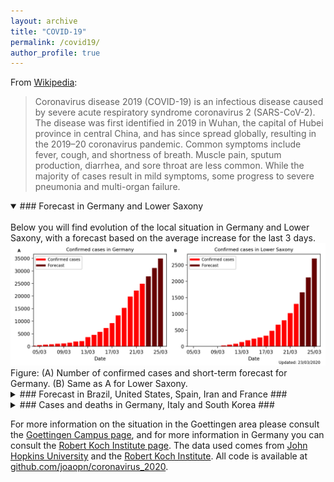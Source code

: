 ```yaml
---
layout: archive
title: "COVID-19"
permalink: /covid19/
author_profile: true
---
```


From [Wikipedia](https://en.wikipedia.org/wiki/Coronavirus_disease_2019): 

> Coronavirus disease 2019 (COVID-19) is an infectious disease caused by severe acute respiratory syndrome coronavirus 2 (SARS-CoV-2). The disease was first identified in 2019 in Wuhan, the capital of Hubei province in central China, and has since spread globally, resulting in the 2019–20 coronavirus pandemic. Common symptoms include fever, cough, and shortness of breath. Muscle pain, sputum production, diarrhea, and sore throat are less common. While the majority of cases result in mild symptoms, some progress to severe pneumonia and multi-organ failure.

<details open>
<summary>
### Forecast in Germany and Lower Saxony
</summary>
<br>
Below you will find evolution of the local situation in Germany and Lower Saxony, with a forecast based on the average increase for the last 3 days.
<br>
<img src="https://raw.githubusercontent.com/joaopn/coronavirus_2020/master/plots/germany_local_en.png", alt="Forecast in Germany and Lower Saxony"/>
Figure: (A) Number of confirmed cases and short-term forecast for Germany. (B) Same as A for Lower Saxony.
</details>

<details>
<summary>
### Forecast in Brazil, United States, Spain, Iran and France ###
</summary>
<br>
Below you will find evolution of the local situation in Brazil, United States, Spain, Iran and France, with a forecast based on the average increase for the last 3 days. Up-to-date plots of all 193 countries are available (here)[https://github.com/joaopn/coronavirus_2020/tree/master/plots/johnhopkins]. 

<img src="https://raw.githubusercontent.com/joaopn/coronavirus_2020/master/plots/johnhopkins/brazil_confirmed.png", alt="Forecast in Brazil"/>
<img src="https://raw.githubusercontent.com/joaopn/coronavirus_2020/master/plots/johnhopkins/us_confirmed.png", alt="Forecast in the US"/>
<img src="https://raw.githubusercontent.com/joaopn/coronavirus_2020/master/plots/johnhopkins/spain_confirmed.png", alt="Forecast in Spain"/>
<img src="https://raw.githubusercontent.com/joaopn/coronavirus_2020/master/plots/johnhopkins/iran_confirmed.png", alt="Forecast in Iran"/>
<img src="https://raw.githubusercontent.com/joaopn/coronavirus_2020/master/plots/johnhopkins/france_confirmed.png", alt="Forecast in France"/>
</details>

<details>
<summary>
### Cases and deaths in Germany, Italy and South Korea ###
</summary>
<br>
Below you find a comparison of the evolution in cases and deaths in Germany, Italy and South Korea.

<img src="https://raw.githubusercontent.com/joaopn/coronavirus_2020/master/plots/evolution_en.png", alt="Cases and deaths in Germany, Italy and South Korea"/>
Figure: (A) Number of reported cases in Germany, Italy and South Korea, in days after the 100th case was registered. (B) Same as A for number of reported deaths, in days after the 1st death.
</details>

For more information on the situation in the Goettingen area please consult the [Goettingen Campus page](https://goettingen-campus.de/coronavirus), and for more information in Germany you can consult the [Robert Koch Institute page](https://www.rki.de/EN/Home/homepage_node.html). 
The data used comes from [John Hopkins University](https://github.com/CSSEGISandData/COVID-19) and the [Robert Koch Institute](https://www.rki.de/DE/Content/InfAZ/N/Neuartiges_Coronavirus/Situationsberichte/Archiv.html). All code is available at [github.com/joaopn/coronavirus_2020](https://github.com/joaopn/coronavirus_2020). 